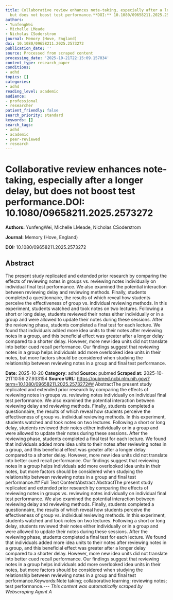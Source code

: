 ```yaml
---
title: Collaborative review enhances note-taking, especially after a longer delay,
  but does not boost test performance.**DOI:** 10.1080/09658211.2025.2573272
authors:
- YunfengWei
- Michelle LMeade
- Nicholas CSoderstrom
journal: Memory (Hove, England)
doi: 10.1080/09658211.2025.2573272
publication_date: ''
source: Processed from scraped content
processing_date: '2025-10-21T22:15:09.157034'
content_type: research_paper
conditions:
- adhd
topics: []
categories:
- adhd
reading_level: academic
audience:
- professional
- researcher
patient_friendly: false
search_priority: standard
keywords: []
search_tags:
- adhd
- academic
- peer-reviewed
- research
---
```


# Collaborative review enhances note-taking, especially after a longer delay, but does not boost test performance.**DOI:** 10.1080/09658211.2025.2573272

**Authors:** YunfengWei, Michelle LMeade, Nicholas CSoderstrom

**Journal:** Memory (Hove, England)

**DOI:** 10.1080/09658211.2025.2573272

## Abstract

The present study replicated and extended prior research by comparing the effects of reviewing notes in groups vs. reviewing notes individually on individual final test performance. We also examined the potential interaction between reviewing delay and reviewing methods. Finally, students completed a questionnaire, the results of which reveal how students perceive the effectiveness of group vs. individual reviewing methods. In this experiment, students watched and took notes on two lectures. Following a short or long delay, students reviewed their notes either individually or in a group and were allowed to update their notes during these sessions. After the reviewing phase, students completed a final test for each lecture. We found that individuals added more idea units to their notes after reviewing notes in a group, and this beneficial effect was greater after a longer delay compared to a shorter delay. However, more new idea units did not translate into better cued recall performance. Our findings suggest that reviewing notes in a group helps individuals add more overlooked idea units in their notes, but more factors should be considered when studying the relationship between reviewing notes in a group and final test performance.

**Date:** 2025-10-20
**Category:** adhd
**Source:** pubmed
**Scraped at:** 2025-10-21T10:56:27.933154
**Source URL:** https://pubmed.ncbi.nlm.nih.gov/?term=10.1080/09658211.2025.2573272## AbstractThe present study replicated and extended prior research by comparing the effects of reviewing notes in groups vs. reviewing notes individually on individual final test performance. We also examined the potential interaction between reviewing delay and reviewing methods. Finally, students completed a questionnaire, the results of which reveal how students perceive the effectiveness of group vs. individual reviewing methods. In this experiment, students watched and took notes on two lectures. Following a short or long delay, students reviewed their notes either individually or in a group and were allowed to update their notes during these sessions. After the reviewing phase, students completed a final test for each lecture. We found that individuals added more idea units to their notes after reviewing notes in a group, and this beneficial effect was greater after a longer delay compared to a shorter delay. However, more new idea units did not translate into better cued recall performance. Our findings suggest that reviewing notes in a group helps individuals add more overlooked idea units in their notes, but more factors should be considered when studying the relationship between reviewing notes in a group and final test performance.## Full Text ContentAbstract AbstractThe present study replicated and extended prior research by comparing the effects of reviewing notes in groups vs. reviewing notes individually on individual final test performance. We also examined the potential interaction between reviewing delay and reviewing methods. Finally, students completed a questionnaire, the results of which reveal how students perceive the effectiveness of group vs. individual reviewing methods. In this experiment, students watched and took notes on two lectures. Following a short or long delay, students reviewed their notes either individually or in a group and were allowed to update their notes during these sessions. After the reviewing phase, students completed a final test for each lecture. We found that individuals added more idea units to their notes after reviewing notes in a group, and this beneficial effect was greater after a longer delay compared to a shorter delay. However, more new idea units did not translate into better cued recall performance. Our findings suggest that reviewing notes in a group helps individuals add more overlooked idea units in their notes, but more factors should be considered when studying the relationship between reviewing notes in a group and final test performance.Keywords:Note taking; collaborative learning; reviewing notes; test performance.---
*This content was automatically scraped by Webscraping Agent A*